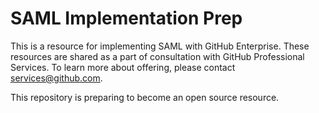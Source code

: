 # SAML Implementation Prep

This is a resource for implementing SAML with GitHub Enterprise. These resources are shared as a part of consultation with GitHub Professional Services. To learn more about offering, please contact services@github.com.

This repository is preparing to become an open source resource.
